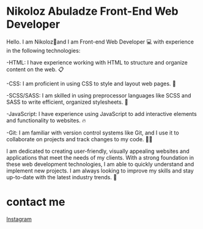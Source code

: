 <h1>Nikoloz Abuladze Front-End Web Developer</h1>
 
 
 
 Hello.  I am Nikoloz🌟and I am Front-end Web Developer 💻 with experience in the following technologies:


  -HTML: I have experience working with HTML to structure and organize content on the web. 📋

  -CSS: I am proficient in using CSS to style and layout web pages. 🎨

  -SCSS/SASS: I am skilled in using preprocessor languages like SCSS and SASS to write efficient, organized stylesheets. 💅

  -JavaScript: I have experience using JavaScript to add interactive elements and functionality to websites. 🔥

  -Git: I am familiar with version control systems like Git, and I use it to collaborate on projects and track changes to my code. 🧑‍💻


I am dedicated to creating user-friendly, visually appealing websites and applications that meet the needs of my clients. With a strong foundation in these web development technologies, I am able to quickly understand and implement new projects. I am always looking to improve my skills and stay up-to-date with the latest industry trends. 🚀



<h1>contact me</h1>

<a href="https://www.instagram.com/abulaa77/" target=”_blank”>Instagram</a>
<!---
Abula28/Abula28 is a ✨ special ✨ repository because its `README.md` (this file) appears on your GitHub profile.
You can click the Preview link to take a look at your changes.
--->
